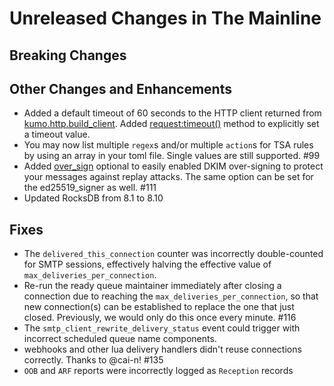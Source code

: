 # Unreleased Changes in The Mainline

## Breaking Changes

## Other Changes and Enhancements

* Added a default timeout of 60 seconds to the HTTP client returned from
  [kumo.http.build_client](../reference/kumo.http/build_client.md).
  Added [request:timeout()](../reference/kumo.http/Request.md#requestimeout)
  method to explicitly set a timeout value.
* You may now list multiple `regex`s and/or multiple `action`s for TSA rules
  by using an array in your toml file. Single values are still supported. #99
* Added [over_sign](../reference/kumo.dkim/rsa_sha256_signer.md#over_sign)
  optional to easily enabled DKIM over-signing to protect your messages
  against replay attacks. The same option can be set for the ed25519_signer
  as well. #111
* Updated RocksDB from 8.1 to 8.10

## Fixes

* The `delivered_this_connection` counter was incorrectly double-counted for
  SMTP sessions, effectively halving the effective value of
  `max_deliveries_per_connection`.
* Re-run the ready queue maintainer immediately after closing a connection
  due to reaching the `max_deliveries_per_connection`, so that new connection(s)
  can be established to replace the one that just closed. Previously, we would
  only do this once every minute. #116
* The `smtp_client_rewrite_delivery_status` event could trigger with incorrect
  scheduled queue name components.
* webhooks and other lua delivery handlers didn't reuse connections correctly.
  Thanks to @cai-n! #135
* `OOB` and `ARF` reports were incorrectly logged as `Reception` records

